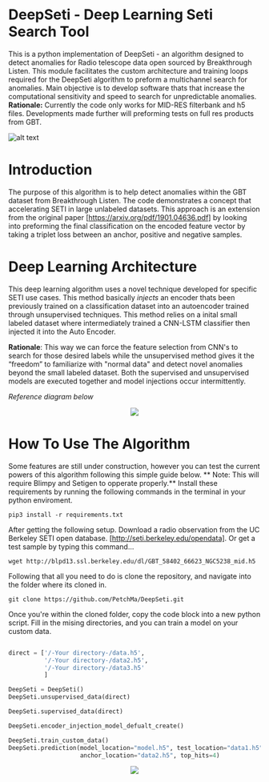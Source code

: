 # DeepSeti - Deep Learning Seti Search Tool
This is a python implementation of DeepSeti - an algorithm designed to detect anomalies for Radio telescope data open sourced by Breakthrough Listen. This module facilitates the custom architecture and training loops required for the DeepSeti algorithm to preform a multichannel search for anomalies. Main objective is to develop software thats that increase the computational sensitivity and speed to search for unpredictable anomalies.  **Rationale:** Currently the code only works for MID-RES filterbank and h5 files. Developments made further will preforming tests on full res products from GBT. 

![alt text](https://github.com/PetchMa/DeepSeti/blob/master/assets/code_block1.png)

# Introduction

The purpose of this algorithm is to help detect anomalies within the GBT dataset from Breakthrough Listen. The code demonstrates a concept that accelerating SETI in large unlabeled datasets. This approach is an extension from the original paper [https://arxiv.org/pdf/1901.04636.pdf] by looking into preforming the final classification on the encoded feature vector by taking a triplet loss between an anchor, positive and negative samples.



# Deep Learning Architecture

This deep learning algorithm uses a novel technique developed for specific SETI use cases. This method basically *injects* an encoder thats been previously trained on a classification dataset into an autoencoder trained through unsupervised techniques. This method relies on a inital small labeled dataset where intermediately trained a CNN-LSTM classifier then injected it into the Auto Encoder. 

**Rationale**: This way we can force the feature selection from CNN's to search for those desired labels while the unsupervised method gives it the “freedom” to familiarize with "normal data" and detect novel anomalies beyond the small labeled dataset. Both the supervised and unsupervised models are executed together and model injections occur intermittently.

*Reference diagram below*

<p align="center"> 
<img src="https://github.com/PetchMa/DeepSeti/blob/master/assets/image%20(3).png">
</p>

# How To Use The Algorithm 

Some features are still under construction, however you can test the current powers of this algorithm following this simple guide below. ** Note: This will require Blimpy and Setigen to opperate properly.** Install these requirements by running the following commands in the terminal in your python enviroment. 

```
pip3 install -r requirements.txt
```

After getting the following setup. Download a radio observation from the UC Berkeley SETI open database. [http://seti.berkeley.edu/opendata]. Or get a test sample by typing this command...
```
wget http://blpd13.ssl.berkeley.edu/dl/GBT_58402_66623_NGC5238_mid.h5
```
Following that all you need to do is clone the repository, and navigate into the folder where its cloned in.
```
git clone https://github.com/PetchMa/DeepSeti.git
```

Once you're within the cloned folder, copy the code block into a new python script. Fill in the mising directories, and you can train a model on your custom data. 


```python

direct = ['/-Your directory-/data.h5',
          '/-Your directory-/data2.h5',
          '/-Your directory-/data3.h5'
          ]

DeepSeti = DeepSeti()
DeepSeti.unsupervised_data(direct)

DeepSeti.supervised_data(direct)

DeepSeti.encoder_injection_model_defualt_create()

DeepSeti.train_custom_data()
DeepSeti.prediction(model_location="model.h5", test_location="data1.h5", 
                    anchor_location="data2.h5", top_hits=4)

```

<p align="center"> 
<img src="https://github.com/PetchMa/DeepSeti/blob/master/assets/image%20(4).png">
</p>
